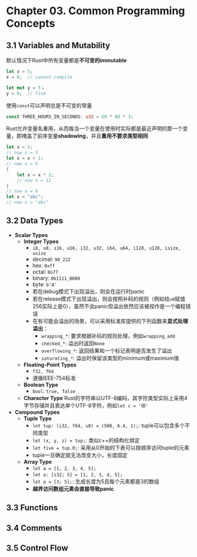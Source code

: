 # Chapter 03. Common Programming Concepts

## 3.1 Variables and Mutability

默认情况下Rust中所有变量都是**不可变的immutable**

```rust
let x = 5;
x = 6;  // cannot compile

let mut y = 5；
y = 6;  // fine
```

使用`const`可以声明总是不可变的常量

```rust
const THREE_HOURS_IN_SECONDS: u32 = 60 * 60 * 3;
```

Rust允许变量名重用，从而每当一个变量在使用时实际都是最近声明的那一个变量，即掩盖了前序变量**shadowing**，并且**重用不要求类型相同**

```rust
let x = 5;
// now x = 5
let x = x + 1;
// now x = 6
{
    let x = x * 2;
    // now x = 12
}
// now x = 6
let x = "abc";
// now x = "abc"
```

## 3.2 Data Types

- **Scalar Types**
  - **Integer Types**
    - `i8, u8, i16, u16, i32, u32, i64, u64, i128, u128, isize, usize`
    - decimal: `98_222`
    - hex: `0xff`
    - octal: `0o77`
    - binary: `0b1111_0000`
    - byte: `b'A'`
    - 若在debug模式下出现溢出，则会在运行时panic
    - 若在release模式下出现溢出，则会按照补码的规则（例如给`u8`赋值256实际上是0），虽然不会panic但溢出依然应该被视作是一个编程错误
    - 在有可能会溢出的场景，可以采用标准库提供的下列函数来**显式处理溢出**：
      - `wrapping_*`: 要求根据补码的规则处理，例如`wrapping_add`
      - `checked_*`: 溢出时返回`None`
      - `overflowing_*`: 返回结果和一个标记表明是否发生了溢出
      - `saturating_*`: 溢出时保留该类型的minimum或maximum值
  - **Floating-Point Types**
    - `f32, f64`
    - 遵循IEEE-754标准
  - **Boolean Type**
    - `bool`: `true, false`
  - **Character Type**
    Rust的字符串以UTF-8编码，其字符类型实际上采用4字节存储并且表达单个UTF-8字符，例如`let c = '😻'`
- **Compound Types**
  - **Tuple Type**
    - `let tup: (i32, f64, u8) = (500, 6.4, 1);`: tuple可以包含多个不同类型
    - `let (x, y, z) = tup;`: 类似c++的结构化绑定
    - `let five = tup.0;`: 采用从0开始的下表可以按顺序访问tuple的元素
    - tuple一旦确定就无法改变大小，长度固定
  - **Array Type**
    - `let a = [1, 2, 3, 4, 5];`
    - `let a: [i32; 5] = [1, 2, 3, 4, 5];`
    - `let a = [3; 5];`: 生成长度为5且每个元素都是3的数组
    - **越界访问数组元素会直接导致panic**

## 3.3 Functions

## 3.4 Comments

## 3.5 Control Flow
